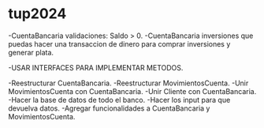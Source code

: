 # tup2024
-CuentaBancaria validaciones: Saldo > 0.
-CuentaBancaria inversiones que puedas hacer una transaccion de dinero para comprar inversiones y generar plata.

-USAR INTERFACES PARA IMPLEMENTAR METODOS. 

-Reestructurar CuentaBancaria.
-Reestructurar MovimientosCuenta.
-Unir MovimientosCuenta con CuentaBancaria.
-Unir Cliente con CuentaBancaria.
-Hacer la base de datos de todo el banco.
-Hacer los input para que devuelva datos.
-Agregar funcionalidades a CuentaBancaria y MovimientosCuenta.
